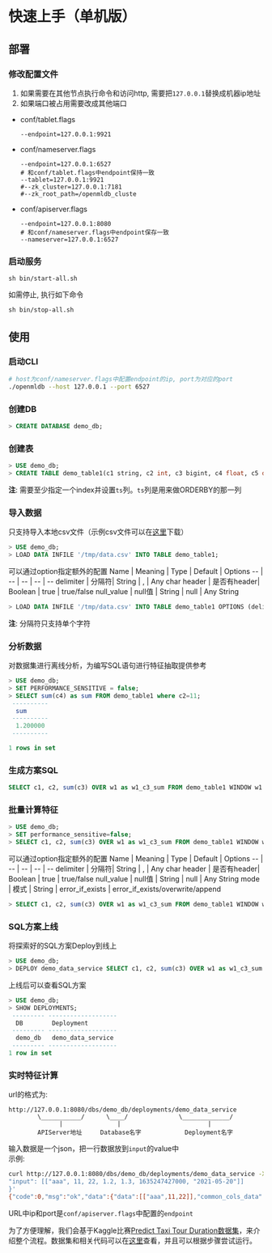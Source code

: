 # 快速上手（单机版）

## 部署
### 修改配置文件
1. 如果需要在其他节点执行命令和访问http, 需要把`127.0.0.1`替换成机器ip地址
2. 如果端口被占用需要改成其他端口

* conf/tablet.flags
   ```
   --endpoint=127.0.0.1:9921
   ```
* conf/nameserver.flags
   ```
   --endpoint=127.0.0.1:6527
   # 和conf/tablet.flags中endpoint保持一致
   --tablet=127.0.0.1:9921
   #--zk_cluster=127.0.0.1:7181
   #--zk_root_path=/openmldb_cluste
   ```
* conf/apiserver.flags
   ```
   --endpoint=127.0.0.1:8080
   # 和conf/nameserver.flags中endpoint保存一致
   --nameserver=127.0.0.1:6527
   ```
### 启动服务
```
sh bin/start-all.sh
```
如需停止, 执行如下命令 
```
sh bin/stop-all.sh
```
## 使用
### 启动CLI
```bash
# host为conf/nameserver.flags中配置endpoint的ip, port为对应的port
./openmldb --host 127.0.0.1 --port 6527
```
### 创建DB
```sql
> CREATE DATABASE demo_db;
```

### 创建表
```sql
> USE demo_db;
> CREATE TABLE demo_table1(c1 string, c2 int, c3 bigint, c4 float, c5 double, c6 timestamp, c7 date, index(ts=c6));
```
**注**: 需要至少指定一个index并设置`ts`列。`ts`列是用来做ORDERBY的那一列
### 导入数据
只支持导入本地csv文件（示例csv文件可以在[这里](../../demo/standalone/data/data.csv)下载）
```sql
> USE demo_db;
> LOAD DATA INFILE '/tmp/data.csv' INTO TABLE demo_table1;
```
可以通过option指定额外的配置
Name | Meaning | Type |  Default | Options
-- | -- | -- |  --  | --
delimiter | 分隔符| String | , | Any char
header | 是否有header| Boolean | true | true/false
null_value | null值 | String | null | Any String
```sql
> LOAD DATA INFILE '/tmp/data.csv' INTO TABLE demo_table1 OPTIONS (delimiter=',', header=false);
```
**注**: 分隔符只支持单个字符
### 分析数据
对数据集进行离线分析，为编写SQL语句进行特征抽取提供参考
```sql
> USE demo_db;
> SET PERFORMANCE_SENSITIVE = false;
> SELECT sum(c4) as sum FROM demo_table1 where c2=11;
 ----------
  sum
 ----------
  1.200000
 ----------

1 rows in set
```
### 生成方案SQL
```sql
SELECT c1, c2, sum(c3) OVER w1 as w1_c3_sum FROM demo_table1 WINDOW w1 AS (PARTITION BY demo_table1.c1 ORDER BY demo_table1.c6 ROWS BETWEEN 2 PRECEDING AND CURRENT ROW);
```
### 批量计算特征
```sql
> USE demo_db;
> SET performance_sensitive=false;
> SELECT c1, c2, sum(c3) OVER w1 as w1_c3_sum FROM demo_table1 WINDOW w1 AS (PARTITION BY demo_table1.c1 ORDER BY demo_table1.c6 ROWS BETWEEN 2 PRECEDING AND CURRENT ROW) INTO OUTFILE '/tmp/feature.csv';
```
可以通过option指定额外的配置
Name | Meaning | Type |  Default | Options
-- | -- | -- |  --  | --
delimiter | 分隔符| String | , | Any char
header | 是否有header| Boolean | true | true/false
null_value | null值 | String | null | Any String
mode | 模式 | String | error_if_exists | error_if_exists/overwrite/append
```sql
> SELECT c1, c2, sum(c3) OVER w1 as w1_c3_sum FROM demo_table1 WINDOW w1 AS (PARTITION BY demo_table1.c1 ORDER BY demo_table1.c6 ROWS BETWEEN 2 PRECEDING AND CURRENT ROW) INTO OUTFILE '/tmp/feature.csv' OPTIONS (mode = 'overwrite', delimiter=',');
```
### SQL方案上线
将探索好的SQL方案Deploy到线上
```sql
> USE demo_db;
> DEPLOY demo_data_service SELECT c1, c2, sum(c3) OVER w1 as w1_c3_sum FROM demo_table1 WINDOW w1 AS (PARTITION BY demo_table1.c1 ORDER BY demo_table1.c6 ROWS BETWEEN 2 PRECEDING AND CURRENT ROW);
```
上线后可以查看SQL方案
```sql
> USE demo_db;
> SHOW DEPLOYMENTS;
 --------- -------------------
  DB        Deployment
 --------- -------------------
  demo_db   demo_data_service
 --------- -------------------
1 row in set
```
### 实时特征计算
url的格式为:
```
http://127.0.0.1:8080/dbs/demo_db/deployments/demo_data_service
        \___________/      \____/              \_____________/
              |               |                        |
        APIServer地址     Database名字            Deployment名字
```
输入数据是一个json，把一行数据放到`input`的value中  
示例:
```bash
curl http://127.0.0.1:8080/dbs/demo_db/deployments/demo_data_service -X POST -d'{
"input": [["aaa", 11, 22, 1.2, 1.3, 1635247427000, "2021-05-20"]]
}'
{"code":0,"msg":"ok","data":{"data":[["aaa",11,22]],"common_cols_data":[]}}
```
URL中ip和port是`conf/apiserver.flags`中配置的`endpoint`

为了方便理解，我们会基于Kaggle比赛[Predict Taxi Tour Duration数据集](https://github.com/4paradigm/OpenMLDB/tree/main/demo/predict-taxi-trip-duration-nb/script/data)，来介绍整个流程。数据集和相关代码可以在[这里](https://github.com/4paradigm/OpenMLDB/tree/main/demo/predict-taxi-trip-duration-nb/script)查看，并且可以根据步骤尝试运行。
